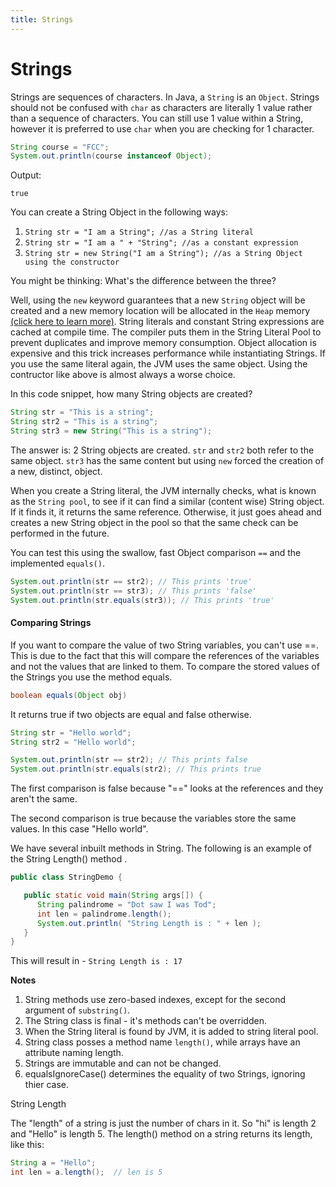 ```yaml
---
title: Strings
---
```

# Strings

Strings are sequences of characters. In Java, a `String` is an `Object`. Strings should not be confused with `char` as characters are literally 1 value rather than a sequence of characters. You can still use 1 value within a String, however it is preferred to use `char` when you are checking for 1 character.

```java
String course = "FCC";
System.out.println(course instanceof Object);
```

Output:
```
true
```

You can create a String Object in the following ways:

1. `String str = "I am a String"; //as a String literal`
1. `String str = "I am a " + "String"; //as a constant expression`
1. `String str = new String("I am a String"); //as a String Object using the constructor`

You might be thinking: What's the difference between the three?

Well, using the `new` keyword guarantees that a new `String` object will be created and a new memory location will be allocated in the `Heap`
memory [(click here to learn more)](https://docs.oracle.com/cd/E13150_01/jrockit_jvm/jrockit/geninfo/diagnos/garbage_collect.html). String
literals and constant String expressions are cached at compile time. The compiler puts them in the String Literal Pool to prevent duplicates
and improve memory consumption. Object allocation is expensive and this trick increases performance while instantiating Strings. If you use
the same literal again, the JVM uses the same object. Using the contructor like above is almost always a worse choice.

In this code snippet, how many String objects are created?

```java
String str = "This is a string";
String str2 = "This is a string";
String str3 = new String("This is a string");
```


The answer is: 2 String objects are created. `str` and `str2` both refer to the same object. `str3` has the same content but using `new` forced
the creation of a new, distinct, object.

When you create a String literal, the JVM internally checks, what is known as the `String pool`, to see if it can find a similar (content wise)
String object. If it finds it, it returns the same reference. Otherwise, it just goes ahead and creates a new String object in the pool so that
the same check can be performed in the future.


You can test this using the swallow, fast Object comparison `==` and the implemented `equals()`.

```java
System.out.println(str == str2); // This prints 'true'
System.out.println(str == str3); // This prints 'false'
System.out.println(str.equals(str3)); // This prints 'true'
```

#### Comparing Strings 
If you want to compare the value of two String variables, you can't use ==. This is due to the fact that this will compare the references of the variables
and not the values that are linked to them. To compare the stored values of the Strings you use the method equals.

```java
boolean equals(Object obj)
```

It returns true if two objects are equal and false otherwise. 
```java
String str = "Hello world";
String str2 = "Hello world";

System.out.println(str == str2); // This prints false
System.out.println(str.equals(str2); // This prints true
```
The first comparison is false because "==" looks at the references and they aren't the same.

The second comparison is true because the variables store the same values. In this case "Hello world".

We have several inbuilt methods in String. The following is an example of the String Length() method .

```java
public class StringDemo {

   public static void main(String args[]) {
      String palindrome = "Dot saw I was Tod";
      int len = palindrome.length();
      System.out.println( "String Length is : " + len );
   }
}
```
This will result in - `String Length is : 17`

**Notes**

1. String methods use zero-based indexes, except for the second argument of `substring()`.
2. The String class is final - it's methods can't be overridden.
3. When the String literal is found by JVM, it is added to string literal pool.
4. String class posses a method name `length()`, while arrays have an attribute naming length.
5. Strings are immutable and can not be changed.
6. equalsIgnoreCase() determines the equality of two Strings, ignoring thier case.


String Length

The "length" of a string is just the number of chars in it. So "hi" is length 2 and "Hello" is length 5. The length() method on a string returns its length, like this:

```java
String a = "Hello";
int len = a.length();  // len is 5
```
